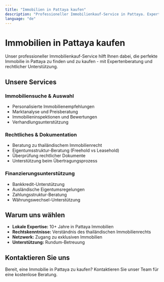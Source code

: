 ```yaml
---
title: "Immobilien in Pattaya kaufen"
description: "Professioneller Immobilienkauf-Service in Pattaya. Expertenberatung für Condos, Villen und Häuser mit rechtlicher Unterstützung und Finanzierungsoptionen."
language: "de"
---
```


# Immobilien in Pattaya kaufen

Unser professioneller Immobilienkauf-Service hilft Ihnen dabei, die perfekte Immobilie in Pattaya zu finden und zu kaufen - mit Expertenberatung und rechtlicher Unterstützung.

## Unsere Services

### Immobiliensuche & Auswahl
- Personalisierte Immobilienempfehlungen
- Marktanalyse und Preisberatung
- Immobilieninspektionen und Bewertungen
- Verhandlungsunterstützung

### Rechtliches & Dokumentation
- Beratung zu thailändischem Immobilienrecht
- Eigentumsstruktur-Beratung (Freehold vs Leasehold)
- Überprüfung rechtlicher Dokumente
- Unterstützung beim Übertragungsprozess

### Finanzierungsunterstützung
- Bankkredit-Unterstützung
- Ausländische Eigentumsregelungen
- Zahlungsstruktur-Beratung
- Währungswechsel-Unterstützung

## Warum uns wählen

- **Lokale Expertise:** 10+ Jahre in Pattaya Immobilien
- **Rechtskenntnisse:** Verständnis des thailändischen Immobilienrechts
- **Netzwerk:** Zugang zu exklusiven Immobilien
- **Unterstützung:** Rundum-Betreuung

## Kontaktieren Sie uns

Bereit, eine Immobilie in Pattaya zu kaufen? Kontaktieren Sie unser Team für eine kostenlose Beratung.
